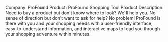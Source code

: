 Company: ProFound
Product: ProFound Shopping Tool
Product Description: 
Need to buy a product but don't know where to look? We'll help you. No sense of direction but don't want to ask for help? No problem! ProFound is there with you and your shopping needs with a user-friendly interface, easy-to-understand information, and interactive maps to lead you through your shopping adventure within minutes.